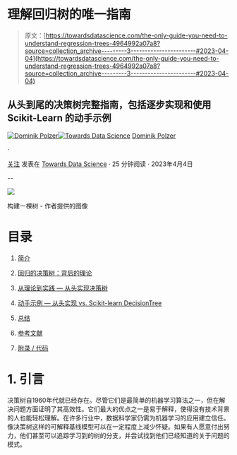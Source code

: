 # 理解回归树的唯一指南

> 原文：[https://towardsdatascience.com/the-only-guide-you-need-to-understand-regression-trees-4964992a07a8?source=collection_archive---------3-----------------------#2023-04-04](https://towardsdatascience.com/the-only-guide-you-need-to-understand-regression-trees-4964992a07a8?source=collection_archive---------3-----------------------#2023-04-04)

## 从头到尾的决策树完整指南，包括逐步实现和使用 Scikit-Learn 的动手示例

[](https://dmnkplzr.medium.com/?source=post_page-----4964992a07a8--------------------------------)[![Dominik Polzer](../Images/7e48cd15df31a0ab961391c0d57521de.png)](https://dmnkplzr.medium.com/?source=post_page-----4964992a07a8--------------------------------)[](https://towardsdatascience.com/?source=post_page-----4964992a07a8--------------------------------)[![Towards Data Science](../Images/a6ff2676ffcc0c7aad8aaf1d79379785.png)](https://towardsdatascience.com/?source=post_page-----4964992a07a8--------------------------------) [Dominik Polzer](https://dmnkplzr.medium.com/?source=post_page-----4964992a07a8--------------------------------)

·

[关注](https://medium.com/m/signin?actionUrl=https%3A%2F%2Fmedium.com%2F_%2Fsubscribe%2Fuser%2F3ab8d3143e32&operation=register&redirect=https%3A%2F%2Ftowardsdatascience.com%2Fthe-only-guide-you-need-to-understand-regression-trees-4964992a07a8&user=Dominik+Polzer&userId=3ab8d3143e32&source=post_page-3ab8d3143e32----4964992a07a8---------------------post_header-----------) 发表在 [Towards Data Science](https://towardsdatascience.com/?source=post_page-----4964992a07a8--------------------------------) · 25 分钟阅读 · 2023年4月4日[](https://medium.com/m/signin?actionUrl=https%3A%2F%2Fmedium.com%2F_%2Fvote%2Ftowards-data-science%2F4964992a07a8&operation=register&redirect=https%3A%2F%2Ftowardsdatascience.com%2Fthe-only-guide-you-need-to-understand-regression-trees-4964992a07a8&user=Dominik+Polzer&userId=3ab8d3143e32&source=-----4964992a07a8---------------------clap_footer-----------)

--

[](https://medium.com/m/signin?actionUrl=https%3A%2F%2Fmedium.com%2F_%2Fbookmark%2Fp%2F4964992a07a8&operation=register&redirect=https%3A%2F%2Ftowardsdatascience.com%2Fthe-only-guide-you-need-to-understand-regression-trees-4964992a07a8&source=-----4964992a07a8---------------------bookmark_footer-----------)![](../Images/4c91b3953a804aad1f6ca79fb81508c9.png)

构建一棵树 - 作者提供的图像

# 目录

1.  [简介](#b3c0)

1.  [回归的决策树：背后的理论](#8935)

1.  [从理论到实践 — 从头实现决策树](#6edb)

1.  [动手示例 — 从头实现 vs. Scikit-learn DecisionTree](#72e7)

1.  [总结](#0ce8)

1.  [参考文献](#9542)

1.  [附录 / 代码](#e952)

# 1\. 引言

决策树自1960年代就已经存在。尽管它们是最简单的机器学习算法之一，但在解决问题方面证明了其高效性。它们最大的优点之一是易于解释，使得没有技术背景的人也能轻松理解。在许多行业中，数据科学家仍需为机器学习的应用建立信任。像决策树这样的可解释基线模型可以在一定程度上减少怀疑。如果有人愿意付出努力，他们甚至可以追踪学习到的树的分支，并尝试找到他们已经知道的关于问题的模式。

